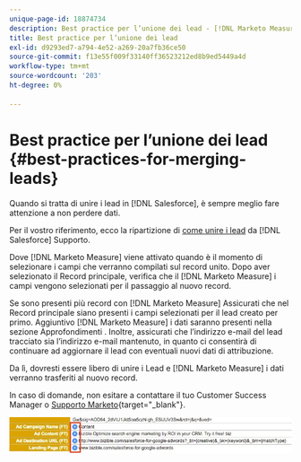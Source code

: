 ```yaml
---
unique-page-id: 18874734
description: Best practice per l’unione dei lead - [!DNL Marketo Measure] - Documentazione del prodotto
title: Best practice per l’unione dei lead
exl-id: d9293ed7-a794-4e52-a269-20a7fb36ce50
source-git-commit: f13e55f009f33140ff36523212ed8b9ed5449a4d
workflow-type: tm+mt
source-wordcount: '203'
ht-degree: 0%

---
```


# Best practice per l’unione dei lead {#best-practices-for-merging-leads}

Quando si tratta di unire i lead in [!DNL Salesforce], è sempre meglio fare attenzione a non perdere dati.

Per il vostro riferimento, ecco la ripartizione di [come unire i lead](https://help.salesforce.com/HTViewHelpDoc?id=leads_merge.htm&amp;language=en_US) da [!DNL Salesforce] Supporto.

Dove [!DNL Marketo Measure] viene attivato quando è il momento di selezionare i campi che verranno compilati sul record unito. Dopo aver selezionato il Record principale, verifica che il [!DNL Marketo Measure] i campi vengono selezionati per il passaggio al nuovo record.

Se sono presenti più record con [!DNL Marketo Measure] Assicurati che nel Record principale siano presenti i campi selezionati per il lead creato per primo. Aggiuntivo [!DNL Marketo Measure] i dati saranno presenti nella sezione Approfondimenti . Inoltre, assicurati che l’indirizzo e-mail del lead tracciato sia l’indirizzo e-mail mantenuto, in quanto ci consentirà di continuare ad aggiornare il lead con eventuali nuovi dati di attribuzione.

Da lì, dovresti essere libero di unire i Lead e [!DNL Marketo Measure] i dati verranno trasferiti al nuovo record.

In caso di domande, non esitare a contattare il tuo Customer Success Manager o [Supporto Marketo](https://nation.marketo.com/t5/support/ct-p/Support){target="_blank"}.

![](assets/1.jpg)
